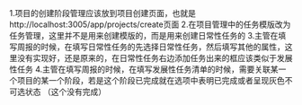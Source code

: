 1.项目的创建阶段管理应该放到项目创建页面，也就是http://localhost:3005/app/projects/create页面
2.在项目管理中的任务模版改为任务管理，这里并不是用来创建模版的，而是用来创建日常性任务的
3.主管在填写周报的时候，在填写日常性任务的先选择日常性任务，然后填写其他的属性，这里没有实现好，还是原来的，在日常性任务右边添加任务出来的框应该类似于发展性任务
4.主管在填写周报的时候，在填写发展性任务清单的时候，需要关联某一个项目的某一个阶段，若是这个阶段已完成就在选项中表明已完成或者呈现灰色不可选状态    （这个没有完成）

